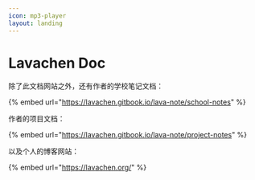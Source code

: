 ```yaml
---
icon: mp3-player
layout: landing
---
```


# Lavachen Doc

除了此文档网站之外，还有作者的学校笔记文档：

{% embed url="https://lavachen.gitbook.io/lava-note/school-notes" %}

作者的项目文档：

{% embed url="https://lavachen.gitbook.io/lava-note/project-notes" %}

以及个人的博客网站：

{% embed url="https://lavachen.org/" %}

